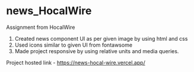 # news_HocalWire

Assignment from HocalWire

1. Created news component UI as per given image by using html and css
2. Used icons similar to given UI from fontawsome
3. Made project responsive by using relative units and media queries.

Project hosted link - https://news-hocal-wire.vercel.app/
